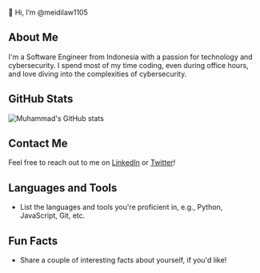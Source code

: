 👋 Hi, I’m @meidilaw1105

## About Me
I'm a Software Engineer from Indonesia with a passion for technology and cybersecurity. I spend most of my time coding, even during office hours, and love diving into the complexities of cybersecurity.

## GitHub Stats
![Muhammad's GitHub stats](https://github-readme-stats.vercel.app/api?username=meidilaw1105&show_icons=true&theme=radical)

## Contact Me
Feel free to reach out to me on [LinkedIn](https://www.linkedin.com/in/meidilaw1105/) or [Twitter](https://twitter.com/meidilaw1105/)!

## Languages and Tools
- List the languages and tools you're proficient in, e.g., Python, JavaScript, Git, etc.

## Fun Facts
- Share a couple of interesting facts about yourself, if you'd like!
